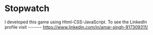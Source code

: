 # Stopwatch
I developed this game using Html-CSS-JavaScript. To see the LinkedIn profile visit -------
https://www.linkedin.com/in/amar-singh-917309311/

